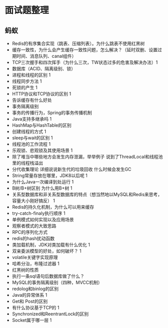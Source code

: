 # 面试题整理

## 蚂蚁
* Redis的有序集合实现（跳表、压缩列表）。为什么跳表不使用红黑树
* 缓存一致性，为什么会产生缓存一致性问题，怎么解决？（延时双删、设置过期时间、消息队列、canal组件）
* TCP三次握手和四次挥手（为什么三次，TW状态过多的危害及解决办法）1
* 数据库（ACID、隔离级别、锁）
* 进程和线程的区别 1
* 线程同步方法 1
* 死锁的产生 1
* HTTP协议和TCP协议的区别 1
* 告诉缓存有什么好处
* 事务隔离级别
* 事务的传播行为，Spring的事务传播机制
* Java支持多继承吗 1
* HashMap与HashTable的区别
* 创建线程的方式 1
* sleep与wait的区别 1
* 线程池的工作流程 1
* 乐观锁、悲观锁及其使用场景 1
* 除了堆当中哪些地方会发生内存泄漏，举举例子 说到了ThreadLocal和线程池里的线程栈溢出
* 分代收集理论 详细说说新生代的垃圾回收 什么时候会发生GC
* String常量存放在哪里，JDK8以后呢 1
* 为什么Java一次编译到处运行 1
* B树/B+树区别 为什么用B+树 1
* 关系型数据库和非关系型数据库的特点（想当然地以MySQL和Redis来思考，容量大小刚好搞反） 1
* Redis的持久化机制，为什么可以用来缓存 
* try-catch-finaly执行顺序 1
* 单例模式如何实现以及应用场景
* 观察者模式的大致思路
* RPC的序列化方式
* redis的hash扰动函数
* 类加载机制，JDK对类加载有什么优化 1
* 双亲委派模型的好处，如何破坏？ 1
* volatile关键字实现原理
* 哈希分治，布隆过滤器 1
* 红黑树的性质
* 执行一条sql语句后数据库做了什么？
* MySQL的事务隔离级别（四种，MVCC机制）
* redolog和binlog的区别
* Java的异常体系 1
* Get和 Post的区别
* 有什么协议基于TCP的 1
* Synchronized和ReentrantLock的区别
* Socket属于哪一层 1
